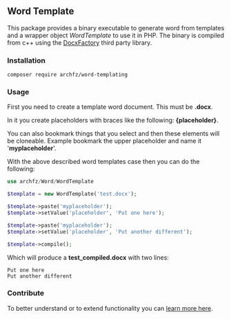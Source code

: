 ## Word Template
This package provides a binary executable to generate word from 
templates and a wrapper object _WordTemplate_ to use it in PHP.
The binary is compiled from c++ using the [DocxFactory](http://docxfactory.com/)
third party library.

### Installation
```
composer require archfz/word-templating
```

### Usage
First you need to create a template word document. This must be 
**.docx**. 

In it you create placeholders with braces like the
following: **{placeholder}**. 

You can also bookmark things that you select and then these 
elements will be cloneable. Example bookmark the upper placeholder
and name it '**myplaceholder**'.

With the above described word templates case then you can do 
the following:
```php
use archfz/Word/WordTemplate

$template = new WordTemplate('test.docx');

$template->paste('myplaceholder');
$template->setValue('placeholder', 'Put one here');

$template->paste('myplaceholder');
$template->setValue('placeholder', 'Put another different');

$template->compile();
```
Which will produce a **test_compiled.docx** with two lines:

```
Put one here
Put another different
```

### Contribute
To better understand or to extend functionality you can 
[learn more here](http://docxfactory.com/download/128/).